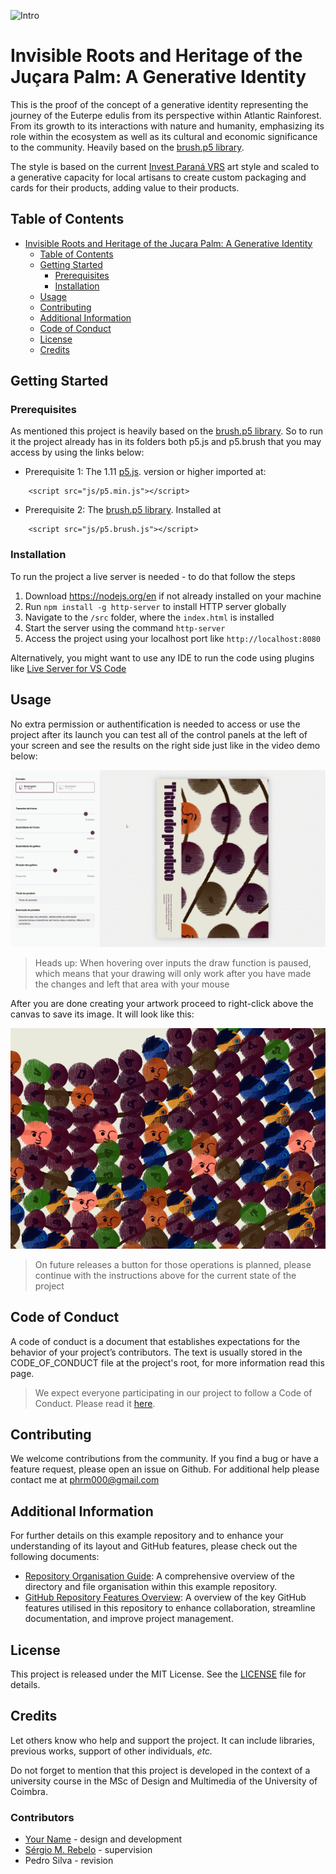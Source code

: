 ![Intro](/res/VideoJucara.gif)

# Invisible Roots and Heritage of the Juçara Palm: A Generative Identity

This is the proof of the concept of a generative identity representing the journey of the Euterpe edulis from its perspective within Atlantic Rainforest. From its growth to its interactions with nature and humanity, emphasizing its  role within the ecosystem as well as its cultural and economic significance to the community. Heavily based on the [brush.p5 library](https://github.com/acamposuribe/p5.brush).

The style is based on the current [Invest Paraná VRS](https://vrs.org.br/) art style and scaled to a generative capacity for local artisans to create custom packaging and cards for their products, adding value to their products.

## Table of Contents

- [Invisible Roots and Heritage of the Juçara Palm: A Generative Identity](#project-name)
    - [Table of Contents](#table-of-contents)
    - [Getting Started](#getting-started)
        - [Prerequisites](#prerequisites)
        - [Installation](#installation)
    - [Usage](#usage)
    - [Contributing](#contributing)
    - [Additional Information](#additional-information)
    - [Code of Conduct](#code-of-conduct)
    - [License](#license)
    - [Credits](#credits)

## Getting Started

### Prerequisites

As mentioned this project is heavily based on the [brush.p5 library](https://github.com/acamposuribe/p5.brush). So to run it the project already has in its folders both p5.js and p5.brush that you may access by using the links below:

- Prerequisite 1: The 1.11 [p5.js](https://p5js.org/download/). version or higher imported at:
```
    <script src="js/p5.min.js"></script>
```

- Prerequisite 2: The [brush.p5 library](https://github.com/acamposuribe/p5.brush). Installed at
```
    <script src="js/p5.brush.js"></script>
``` 

### Installation

To run the project a live server is needed - to do that follow the steps

1. Download https://nodejs.org/en if not already installed on your machine
2. Run ```npm install -g http-server``` to install HTTP server globally
3. Navigate to the ```/src``` folder, where the ```index.html``` is installed
4. Start the server using the command ```http-server```
5. Access the project using your localhost port like ```http://localhost:8080```

Alternatively, you might want to use any IDE to run the code using plugins like [Live Server for VS Code](https://marketplace.visualstudio.com/items?itemName=ritwickdey.LiveServer)


## Usage

No extra permission or authentification is needed to access or use the project after its launch you can test all of the control panels at the left of your screen and see the results on the right side just like in the video demo below:

![Demo](/res/Demo.gif)


> Heads up: When hovering over inputs the draw function is paused, which means that your drawing will only work after you have made the changes and left that area with your mouse

After you are done creating your artwork proceed to right-click above the canvas to save its image. It will look like this:

![Example](/res/Image_example.png)

> On future releases a button for those operations is planned, please continue with the instructions above for the current state of the project

## Code of Conduct
A code of conduct is a document that establishes expectations for the behavior of your project’s contributors. The text is usually stored in the CODE_OF_CONDUCT file at the project's root, for more information read this page.

> We expect everyone participating in our project to follow a Code of Conduct. Please read it [here](CODE_OF_CONDUCT.md).

## Contributing
We welcome contributions from the community. If you find a bug or have a feature request, please open an issue on Github. For additional help please contact me at phrm000@gmail.com

## Additional Information
For further details on this example repository and to enhance your understanding of its layout and GitHub features, please check out the following documents:
- [Repository Organisation Guide](repo-structure.md): A comprehensive overview of the directory and file organisation within this example repository.
- [GitHub Repository Features Overview](features.md): A overview of the key GitHub features utilised in this repository to enhance collaboration, streamline documentation, and improve project management. 

## License
This project is released under the MIT License. See the [LICENSE](LICENSE) file for details.

## Credits
Let others know who help and support the project. It can include libraries, previous works, support of other individuals, _etc._

Do not forget to mention that this project is developed in the context of a university course in the MSc of Design and Multimedia of the University of Coimbra.

### Contributors

- [Your Name](https://github.com/yourname) - design and development
- [Sérgio M. Rebelo](https://github.com/sergiomrebelo) - supervision
- Pedro Silva - revision

